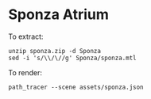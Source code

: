 # Sponza Atrium

To extract:

```
unzip sponza.zip -d Sponza
sed -i 's/\\/\//g' Sponza/sponza.mtl
```

To render:

```
path_tracer --scene assets/sponza.json
```
